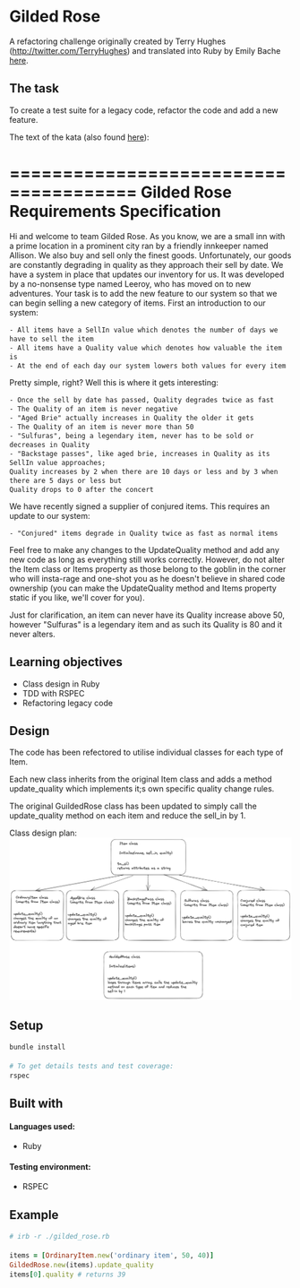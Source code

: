 # Gilded Rose

A refactoring challenge originally created by Terry Hughes (http://twitter.com/TerryHughes) and translated into Ruby by Emily Bache [here](https://github.com/emilybache/GildedRose-Refactoring-Kata/blob/main/README.md).

## The task

To create a test suite for a legacy code, refactor the code and add a new feature.

The text of the kata (also found [here](https://github.com/emilybache/GildedRose-Refactoring-Kata/tree/master/GildedRoseRequirements.txt)):

======================================
Gilded Rose Requirements Specification
======================================

Hi and welcome to team Gilded Rose. As you know, we are a small inn with a prime location in a
prominent city ran by a friendly innkeeper named Allison. We also buy and sell only the finest goods.
Unfortunately, our goods are constantly degrading in quality as they approach their sell by date. We
have a system in place that updates our inventory for us. It was developed by a no-nonsense type named
Leeroy, who has moved on to new adventures. Your task is to add the new feature to our system so that
we can begin selling a new category of items. First an introduction to our system:

    - All items have a SellIn value which denotes the number of days we have to sell the item
    - All items have a Quality value which denotes how valuable the item is
    - At the end of each day our system lowers both values for every item

Pretty simple, right? Well this is where it gets interesting:

    - Once the sell by date has passed, Quality degrades twice as fast
    - The Quality of an item is never negative
    - "Aged Brie" actually increases in Quality the older it gets
    - The Quality of an item is never more than 50
    - "Sulfuras", being a legendary item, never has to be sold or decreases in Quality
    - "Backstage passes", like aged brie, increases in Quality as its SellIn value approaches;
    Quality increases by 2 when there are 10 days or less and by 3 when there are 5 days or less but
    Quality drops to 0 after the concert

We have recently signed a supplier of conjured items. This requires an update to our system:

    - "Conjured" items degrade in Quality twice as fast as normal items

Feel free to make any changes to the UpdateQuality method and add any new code as long as everything
still works correctly. However, do not alter the Item class or Items property as those belong to the
goblin in the corner who will insta-rage and one-shot you as he doesn't believe in shared code
ownership (you can make the UpdateQuality method and Items property static if you like, we'll cover
for you).

Just for clarification, an item can never have its Quality increase above 50, however "Sulfuras" is a
legendary item and as such its Quality is 80 and it never alters.

## Learning objectives

- Class design in Ruby
- TDD with RSPEC
- Refactoring legacy code

## Design

The code has been refectored to utilise individual classes for each type of Item.

Each new class inherits from the original Item class and adds a method update_quality which implements it;s own specific quality change rules.

The original GuildedRose class has been updated to simply call the update_quality method on each item and reduce the sell_in by 1.

Class design plan:
![plan document](images/gilded-rose-class-design.png)

## Setup

```zsh
bundle install

# To get details tests and test coverage:
rspec
```

## Built with

#### Languages used:

- Ruby

#### Testing environment:

- RSPEC

## Example

```ruby
# irb -r ./gilded_rose.rb

items = [OrdinaryItem.new('ordinary item', 50, 40)]
GildedRose.new(items).update_quality
items[0].quality # returns 39
```
